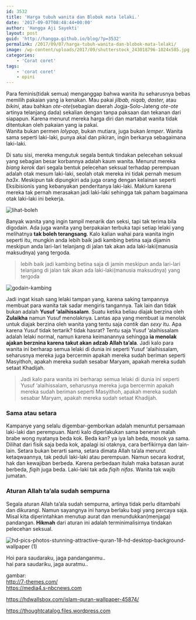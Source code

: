 ```yaml
---
id: 3532
title: 'Harga tubuh wanita dan Blobok mata lelaki.'
date: '2017-09-07T08:48:44+00:00'
author: 'Hangga Aji Sayekti'
layout: post
guid: 'http://hangga.github.io/blog/?p=3532'
permalink: /2017/09/07/harga-tubuh-wanita-dan-blobok-mata-lelaki/
image: /wp-content/uploads/2017/09/shutterstock_243018796-1024x585.jpg
categories:
    - 'Corat coret'
tags:
    - 'corat coret'
    - opini
---
```


Para feminis(tidak semua) menganggap bahwa wanita itu seharusnya bebas memilih pakaian yang ia kenakan. Mau pakai *jilbab, niqab, daster,* atau *bikini*, atau bahkan *ote-ote*(sebagian daerah Jogja-Solo-Jateng *ote-ote* artinya telanjang dada) sekalian dengan tanpa paksaan dan tekanan dari siapapun. Karena menurut mereka harga diri dan martabat wanita tidak ditentukan oleh pakaian yang ia pakai.  
Wanita bukan permen *lolypop*, bukan mutiara, juga bukan *lemper*. Wanita sama seperti laki-laki, punya akal dan pikiran, ingin berkarya sebagaimana laki-laki.

Di satu sisi, mereka mengutuk segala bentuk tindakan pelecehan seksual yang sebagian besar korbannya adalah kaum wanita. Menurut mereka *biang kerok* dari segala bentuk pelecehan seksual terhadap perempuan adalah otak mesum laki-laki, seolah otak mereka ini tidak pernah mesum *ha3x*. Meskipun tak dipungkiri ada juga orang dengan kelainan seperti Eksibisionis yang kebanyakan penderitanya laki-laki. Maklum karena mereka tak pernah merasakan jadi laki-laki sehingga tak paham bagaimana otak laki-laki ini bekerja.

![lihat-boleh](http://hangga.github.io/blog/wp-content/uploads/2017/09/lihat-boleh.png)

Banyak wanita yang ingin tampil menarik dan seksi, tapi tak terima bila digodain. Ada juga wanita yang berpakaian terbuka tapi setiap lelaki yang melihatnya **tak boleh terangsang**. Kalo kalian wahai para wanita ingin seperti itu, mungkin anda lebih baik jadi kambing betina saja dijamin meskipun anda lari-lari telanjang di jalan tak akan ada laki-laki(manusia maksudnya) yang tergoda.

> lebih baik jadi kambing betina saja di jamin meskipun anda lari-lari telanjang di jalan tak akan ada laki-laki(manusia maksudnya) yang tergoda

![godain-kambing](http://hangga.github.io/blog/wp-content/uploads/2017/09/godain-kambing.png)

Jadi ingat kisah sang lelaki tampan yang, karena saking tampannya membuat para wanita tak sadar mengiris tangannya. Tak lain dan tidak bukan adalah **Yusuf ‘alaihissalam**. Suatu ketika beliau diajak berzina oleh **Zulaikha** namun Yusuf menolaknya. Lantas apa yang membuat ia menolak untuk diajak berzina oleh wanita yang tentu saja *cantik* dan *sexy* itu. Apa karena Yusuf tidak tertarik? tidak hasrat? Tentu saja Yusuf ‘alaihissalam adalah lelaki normal, namun karena keimanannya sehingga **ia menolak ajakan berznina karena takut akan adzab Allah ta’ala**. Jadi kalo para wanita ini berharap semua lelaki di dunia ini seperti Yusuf ‘alaihissalam, seharusnya mereka juga bercermin apakah mereka sudah beriman seperti Masyithoh, apakah mereka sudah sesabar Maryam, apakah mereka sudah setaat Khadijah.

> Jadi kalo para wanita ini berharap semua lelaki di dunia ini seperti Yusuf ‘alaihissalam, seharusnya mereka juga bercermin apakah mereka sudah beriman seperti Masyithoh, apakah mereka sudah sesabar Maryam, apakah mereka sudah setaat Khadijah.

### Sama atau setara

Kampanye yang selalu digembar-gemborkan adalah menuntut persamaan laki-laki dan perempuan. Nanti kalo diperlakukan sama beneran malah brabe wong nyatanya beda kok. Beda kan? ya iya lah beda, mosok ya sama. Dilihat dari fisik saja beda kok, apalagi isi otaknya, cara berfikirnya dan lain-lain. Setara bukan berarti sama, setara dimata Allah ta’ala menurut ketaqwaannya, tak peduli laki-laki atau perempuan. Namun secara kodrat, hak dan kewajiban berbeda. Karena perbedaan itulah maka batasan aurat berbeda, *fiqih* juga beda. Laki-laki tak ada *fiqih nifas*. Wanita tak wajib jumatan.

### Aturan Allah ta’ala sudah sempurna

Segala aturan Allah ta’ala sudah sempurna, artinya tidak perlu ditambahi dan dikurangi. Namun sayangnya ini hanya berlaku bagi yang percaya saja. Misal kita diperintahkan menutup aurat dan menundukkan(menjaga) pandangan. **Hikmah** dari aturan ini adalah terminimalisirnya tindakan pelecehan seksual.

![hd-pics-photos-stunning-attractive-quran-18-hd-desktop-background-wallpaper (1)](http://hangga.github.io/blog/wp-content/uploads/2017/09/hd-pics-photos-stunning-attractive-quran-18-hd-desktop-background-wallpaper-1.jpg)

Hoi para saudaraku, jaga pandanganmu..  
hai para saudariku, jaga auratmu..

gambar:  
<http://7-themes.com/>  
<https://media4.s-nbcnews.com>

<https://hdwallsbox.com/islam-quran-wallpaper-45874/>

https://thoughtcatalog.files.wordpress.com